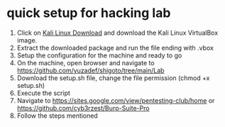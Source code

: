 # quick setup for hacking lab

1. Click on [Kali Linux Download](https://www.kali.org/get-kali/#kali-virtual-machines) and download the Kali Linux VirtualBox image.
2. Extract the downloaded package and run the file ending with .vbox
3. Setup the configuration for the machine and ready to go
4. On the machine, open browser and navigate to https://github.com/yuzadef/shigoto/tree/main/Lab
5. Download the setup.sh file, change the file permission (chmod +x setup.sh)
6. Execute the script
7. Navigate to https://sites.google.com/view/pentesting-club/home or https://github.com/cyb3rzest/Burp-Suite-Pro
8. Follow the steps mentioned

